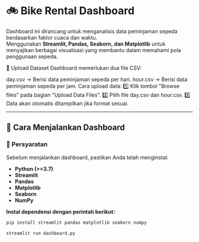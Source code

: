 # 🚲 Bike Rental Dashboard  

Dashboard ini dirancang untuk menganalisis data peminjaman sepeda berdasarkan faktor cuaca dan waktu.  
Menggunakan **Streamlit, Pandas, Seaborn, dan Matplotlib** untuk menyajikan berbagai visualisasi yang membantu dalam memahami pola penggunaan sepeda.  

📂 Upload Dataset
Dashboard memerlukan dua file CSV:

day.csv → Berisi data peminjaman sepeda per hari.
hour.csv → Berisi data peminjaman sepeda per jam.
Cara upload data:
1️⃣ Klik tombol "Browse files" pada bagian "Upload Data Files".
2️⃣ Pilih file day.csv dan hour.csv.
3️⃣ Data akan otomatis ditampilkan jika format sesuai.


---

## 🚀 Cara Menjalankan Dashboard  

### 📌 Persyaratan  

Sebelum menjalankan dashboard, pastikan Anda telah menginstal:  
- **Python (>=3.7)**  
- **Streamlit**  
- **Pandas**  
- **Matplotlib**  
- **Seaborn**  
- **NumPy**  

**Instal dependensi dengan perintah berikut:**  
```bash
pip install streamlit pandas matplotlib seaborn numpy

streamlit run dashboard.py

